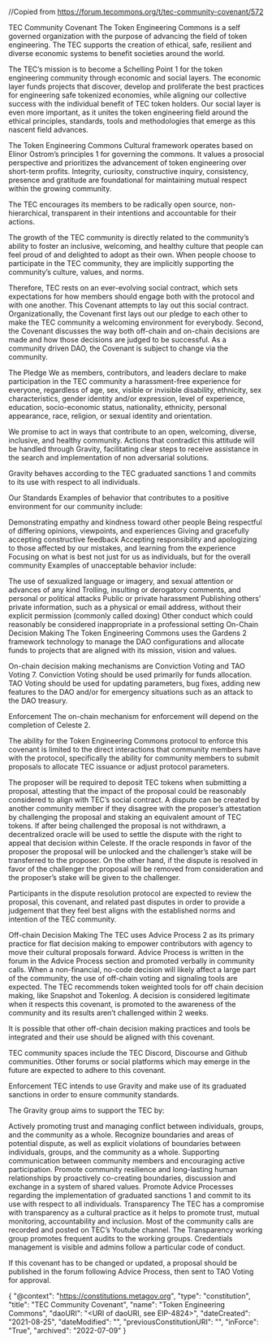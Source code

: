 //Copied from https://forum.tecommons.org/t/tec-community-covenant/572  

TEC Community Covenant
The Token Engineering Commons is a self governed organization with the purpose of advancing the field of token engineering. The TEC supports the creation of ethical, safe, resilient and diverse economic systems to benefit societies around the world.

The TEC’s mission is to become a Schelling Point 1 for the token engineering community through economic and social layers. The economic layer funds projects that discover, develop and proliferate the best practices for engineering safe tokenized economies, while aligning our collective success with the individual benefit of TEC token holders. Our social layer is even more important, as it unites the token engineering field around the ethical principles, standards, tools and methodologies that emerge as this nascent field advances.

The Token Engineering Commons Cultural framework operates based on Elinor Ostrom’s principles 1 for governing the commons. It values a prosocial perspective and prioritizes the advancement of token engineering over short-term profits. ‌Integrity, curiosity, constructive inquiry, consistency, presence and gratitude are foundational for maintaining mutual respect within the growing community.‌

The TEC encourages its members to be radically open source, non-hierarchical, transparent in their intentions and accountable for their actions.

The growth of the TEC community is directly related to the community’s ability to foster an inclusive, welcoming, and healthy culture that people can feel proud of and delighted to adopt as their own. When people choose to participate in the TEC community, they are implicitly supporting the community’s culture, values, and norms.

Therefore, TEC rests on an ever-evolving social contract, which sets expectations for how members should engage both with the protocol and with one another. This Covenant attempts to lay out this social contract. Organizationally, the Covenant first lays out our pledge to each other to make the TEC community a welcoming environment for everybody. Second, the Covenant discusses the way both off-chain and on-chain decisions are made and how those decisions are judged to be successful. As a community driven DAO, the Covenant is subject to change via the community.

The Pledge
We as members, contributors, and leaders declare to make participation in the TEC community a harassment-free experience for everyone, regardless of age, sex, visible or invisible disability, ethnicity, sex characteristics, gender identity and/or expression, level of experience, education, socio-economic status, nationality, ethnicity, personal appearance, race, religion, or sexual identity and orientation.

We promise to act in ways that contribute to an open, welcoming, diverse, inclusive, and healthy community. Actions that contradict this attitude will be handled through Gravity, facilitating clear steps to receive assistance in the search and implementation of non adversarial solutions.

Gravity behaves according to the TEC graduated sanctions 1 and commits to its use with respect to all individuals.

Our Standards
Examples of behavior that contributes to a positive environment for our community include:

Demonstrating empathy and kindness toward other people
Being respectful of differing opinions, viewpoints, and experiences
Giving and gracefully accepting constructive feedback
Accepting responsibility and apologizing to those affected by our mistakes, and learning from the experience
Focusing on what is best not just for us as individuals, but for the overall community
Examples of unacceptable behavior include:

The use of sexualized language or imagery, and sexual attention or advances of any kind
Trolling, insulting or derogatory comments, and personal or political attacks
Public or private harassment
Publishing others’ private information, such as a physical or email address, without their explicit permission (commonly called doxing)
Other conduct which could reasonably be considered inappropriate in a professional setting
On-Chain
Decision Making
The Token Engineering Commons uses the Gardens 2 framework technology to manage the DAO configurations and allocate funds to projects that are aligned with its mission, vision and values.

On-chain decision making mechanisms are Conviction Voting and TAO Voting 7. Conviction Voting should be used primarily for funds allocation. TAO Voting should be used for updating parameters, bug fixes, adding new features to the DAO and/or for emergency situations such as an attack to the DAO treasury.

Enforcement
The on-chain mechanism for enforcement will depend on the completion of Celeste 2.

The ability for the Token Engineering Commons protocol to enforce this covenant is limited to the direct interactions that community members have with the protocol, specifically the ability for community members to submit proposals to allocate TEC issuance or adjust protocol parameters.

The proposer will be required to deposit TEC tokens when submitting a proposal, attesting that the impact of the proposal could be reasonably considered to align with TEC’s social contract. A dispute can be created by another community member if they disagree with the proposer’s attestation by challenging the proposal and staking an equivalent amount of TEC tokens. If after being challenged the proposal is not withdrawn, a decentralized oracle will be used to settle the dispute with the right to appeal that decision within Celeste. If the oracle responds in favor of the proposer the proposal will be unlocked and the challenger’s stake will be transferred to the proposer. On the other hand, if the dispute is resolved in favor of the challenger the proposal will be removed from consideration and the proposer’s stake will be given to the challenger.

Participants in the dispute resolution protocol are expected to review the proposal, this covenant, and related past disputes in order to provide a judgement that they feel best aligns with the established norms and intention of the TEC community.

Off-chain
Decision Making
The TEC uses Advice Process 2 as its primary practice for flat decision making to empower contributors with agency to move their cultural proposals forward. Advice Process is written in the forum in the Advice Process section and promoted verbally in community calls. When a non-financial, no-code decision will likely affect a large part of the community, the use of off-chain voting and signaling tools are expected. The TEC recommends token weighted tools for off chain decision making, like Snapshot and Tokenlog. A decision is considered legitimate when it respects this covenant, is promoted to the awareness of the community and its results aren’t challenged within 2 weeks.

It is possible that other off-chain decision making practices and tools be integrated and their use should be aligned with this covenant.

TEC community spaces include the TEC Discord, Discourse and Github communities. Other forums or social platforms which may emerge in the future are expected to adhere to this covenant.

Enforcement
TEC intends to use Gravity and make use of its graduated sanctions in order to ensure community standards.

The Gravity group aims to support the TEC by:

Actively promoting trust and managing conflict between individuals, groups, and the community as a whole.
Recognize boundaries and areas of potential dispute, as well as explicit violations of boundaries between individuals, groups, and the community as a whole.
Supporting communication between community members and encouraging active participation.
Promote community resilience and long-lasting human relationships by proactively co-creating boundaries, discussion and exchange in a system of shared values.
Promote Advice Processes regarding the implementation of graduated sanctions 1 and commit to its use with respect to all individuals.
Transparency
The TEC has a compromise with transparency as a cultural practice as it helps to promote trust, mutual monitoring, accountability and inclusion. Most of the community calls are recorded and posted on TEC’s Youtube channel. The Transparency working group promotes frequent audits to the working groups. Credentials management is visible and admins follow a particular code of conduct.

If this covenant has to be changed or updated, a proposal should be published in the forum following Advice Process, then sent to TAO Voting for approval.

{ 
  "@context": "https://constitutions.metagov.org",
  "type": "constitution",
  "title": "TEC Community Covenant",
  "name": "Token Engineering Commons",
  "daoURI": "<URI of daoURI, see EIP-4824>",
  "dateCreated": "2021-08-25",
  "dateModified": "<YYYY-MM-DD>",
  "previousConstitutionURI": "<URI>",
  "inForce": "True",
  "archived": "2022-07-09"
}

